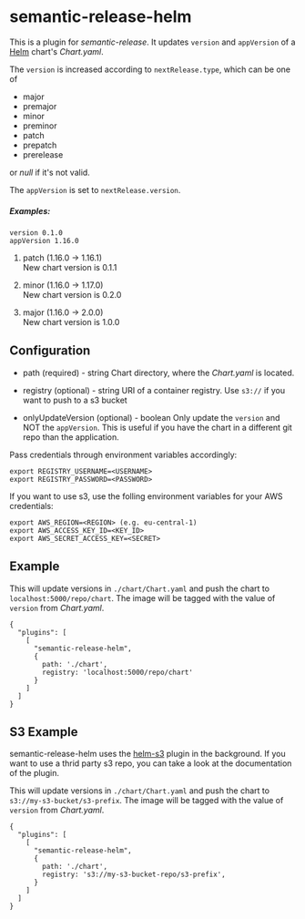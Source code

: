 # semantic-release-helm

This is a plugin for _semantic-release_.
It updates `version` and `appVersion` of a [Helm](https://helm.sh/) chart's _Chart.yaml_. 

The `version` is increased according to `nextRelease.type`,
which can be one of

- major
- premajor
- minor
- preminor
- patch
- prepatch
- prerelease

or _null_ if it's not valid.

The `appVersion` is set to `nextRelease.version`.

##### Examples:

```
version 0.1.0  
appVersion 1.16.0
```

1. patch (1.16.0 -> 1.16.1)  
New chart version is 0.1.1

2. minor (1.16.0 -> 1.17.0)  
New chart version is 0.2.0

3. major (1.16.0 -> 2.0.0)  
New chart version is 1.0.0

## Configuration

- path (required) - string
Chart directory, where the _Chart.yaml_ is located.

- registry (optional) - string
URI of a container registry.
Use `s3://` if you want to push to a s3 bucket

- onlyUpdateVersion (optional) - boolean
Only update the `version` and NOT the `appVersion`. This is useful if you have the chart in a different git repo than the application.

Pass credentials through environment variables accordingly:

```
export REGISTRY_USERNAME=<USERNAME>
export REGISTRY_PASSWORD=<PASSWORD>
```

If you want to use s3, use the folling environment variables for your AWS credentials:

```
export AWS_REGION=<REGION> (e.g. eu-central-1)
export AWS_ACCESS_KEY_ID=<KEY_ID>
export AWS_SECRET_ACCESS_KEY=<SECRET>
```

## Example

This will update versions in `./chart/Chart.yaml`
and push the chart to `localhost:5000/repo/chart`.
The image will be tagged with the value of `version` from _Chart.yaml_.

```
{
  "plugins": [
    [
      "semantic-release-helm",
      {
        path: './chart',
        registry: 'localhost:5000/repo/chart'
      }
    ]
  ]
}
```

## S3 Example

semantic-release-helm uses the [helm-s3](https://github.com/hypnoglow/helm-s3) plugin in the background. If you want to use a thrid party s3 repo, you can take a look at the documentation of the plugin.

This will update versions in `./chart/Chart.yaml`
and push the chart to `s3://my-s3-bucket/s3-prefix`.
The image will be tagged with the value of `version` from _Chart.yaml_.

```
{
  "plugins": [
    [
      "semantic-release-helm",
      {
        path: './chart',
        registry: 's3://my-s3-bucket-repo/s3-prefix',
      }
    ]
  ]
}
```
